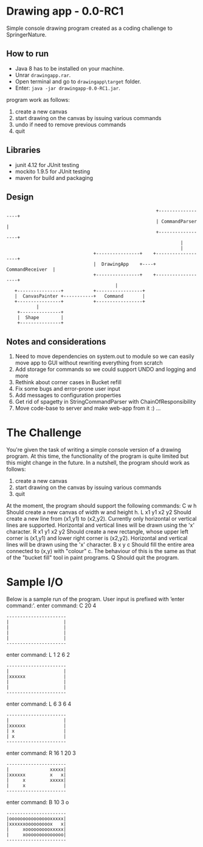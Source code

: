 # Drawing app - 0.0-RC1
Simple console drawing program created as a coding challenge to SpringerNature.

How to run 
----------

*   Java 8 has to be installed on your machine.
*   Unrar ```drawingapp.rar```.
*   Open terminal and go to ```drawingapp\target``` folder.
*   Enter: ```java -jar drawingapp-0.0-RC1.jar```.

program work as follows:

1. create a new canvas
2. start drawing on the canvas by issuing various commands
4. undo if need to remove previous commands
3. quit

Libraries
---------

* junit 4.12     for JUnit testing
* mockito 1.9.5  for JUnit testing
* maven          for build and packaging

Design
------
                                                           +------------------+
                                                           | CommandParser    |
                                                           +------------------+
                                                                    |
                                                                    |
                                    +----------------+    +-------------------+
                                    |  DrawingApp    +----+  CommandReceiver  |
                                    +----------------+    +-------------------+
                                            |
       +----------------+           +-----------------+
       |  CanvasPainter +-----------+   Command       |
       +----------------+           +-----------------+
               |
        +---------------+
        |  Shape        |
        +---------------+


Notes and considerations
------------------------
1. Need to move dependencies on system.out to module so we can easily move app 
   to GUI without rewriting everything from scratch
2. Add storage for commands so we could support UNDO and logging and more
3. Rethink about corner cases in Bucket refill
4. Fix some bugs and error-prone user input
5. Add messages to configuration properties
6. Get rid of spagetty in StringCommandParser with ChainOfResponsibility
7. Move code-base to server and make web-app from it :)
...

# The Challenge
You're given the task of writing a simple console version of a drawing program. At this time,
the functionality of the program is quite limited but this might change in the future. In a
nutshell, the program should work as follows:

1. create a new canvas
2. start drawing on the canvas by issuing various commands
3. quit

At the moment, the program should support the following commands:
C w h Should create a new canvas of width w and height h.
L x1 y1 x2 y2 Should create a new line from (x1,y1) to (x2,y2). Currently only
horizontal or vertical lines are supported. Horizontal and vertical lines
will be drawn using the 'x' character.
R x1 y1 x2 y2 Should create a new rectangle, whose upper left corner is (x1,y1) and
lower right corner is (x2,y2). Horizontal and vertical lines will be drawn
using the 'x' character.
B x y c Should fill the entire area connected to (x,y) with "colour" c. The
behaviour of this is the same as that of the "bucket fill" tool in paint
programs.
Q Should quit the program.

# Sample I/O

Below is a sample run of the program. User input is prefixed with ’enter command:’.
enter command: C 20 4
```text
----------------------
|                    |
|                    |
|                    |
|                    |
----------------------
```

enter command: L 1 2 6 2

```text
----------------------
|                    |
|xxxxxx              |
|                    |
|                    |
----------------------
```

enter command: L 6 3 6 4
```text
----------------------
|                    |
|xxxxxx              |
| x                  |
| x                  |
----------------------
```

enter command: R 16 1 20 3
```text
----------------------
|               xxxxx|
|xxxxxx         x   x|
|     x         xxxxx|
|     x              |
----------------------
```
enter command: B 10 3 o
```text
----------------------
|oooooooooooooooxxxxx|
|xxxxxxooooooooox   x|
|     xoooooooooxxxxx|
|     xoooooooooooooo|
----------------------
```
